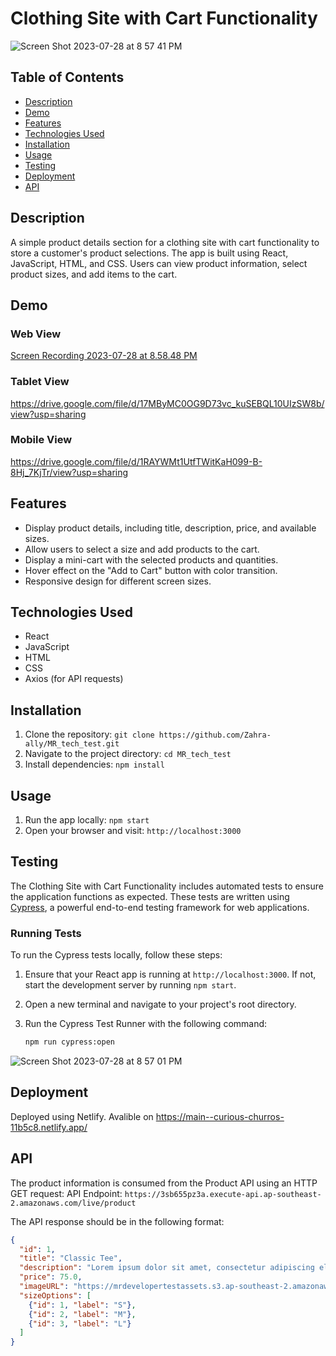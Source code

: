 # Clothing Site with Cart Functionality
![Screen Shot 2023-07-28 at 8 57 41 PM](https://github.com/Zahra-ally/MR-Frontend-Developer-Technical-Test/assets/91510851/f4168dd5-675e-4e07-9417-ffdbbae4da57)

## Table of Contents
- [Description](#description)
- [Demo](#demo)
- [Features](#features)
- [Technologies Used](#technologies-used)
- [Installation](#installation)
- [Usage](#usage)
- [Testing](#testing)
- [Deployment](#deployment)
- [API](#api)



## Description
A simple product details section for a clothing site with cart functionality to store a customer's product selections. The app is built using React, JavaScript, HTML, and CSS. Users can view product information, select product sizes, and add items to the cart.

## Demo
### Web View
[Screen Recording 2023-07-28 at 8.58.48 PM](https://drive.google.com/file/d/1JFE8-s9w3s3XcPOsySO-096gdQ4i216w/view?usp=sharing)

### Tablet View
https://drive.google.com/file/d/17MByMC0OG9D73vc_kuSEBQL10UIzSW8b/view?usp=sharing

### Mobile View
https://drive.google.com/file/d/1RAYWMt1UtfTWitKaH099-B-8Hj_7KjTr/view?usp=sharing

## Features
- Display product details, including title, description, price, and available sizes.
- Allow users to select a size and add products to the cart.
- Display a mini-cart with the selected products and quantities.
- Hover effect on the "Add to Cart" button with color transition.
- Responsive design for different screen sizes.

## Technologies Used
- React
- JavaScript
- HTML
- CSS
- Axios (for API requests)

## Installation
1. Clone the repository: `git clone https://github.com/Zahra-ally/MR_tech_test.git`
2. Navigate to the project directory: `cd MR_tech_test`
3. Install dependencies: `npm install`

## Usage
1. Run the app locally: `npm start`
2. Open your browser and visit: `http://localhost:3000`
## Testing
The Clothing Site with Cart Functionality includes automated tests to ensure the application functions as expected. These tests are written using [Cypress](https://www.cypress.io/), a powerful end-to-end testing framework for web applications.

### Running Tests

To run the Cypress tests locally, follow these steps:

1. Ensure that your React app is running at `http://localhost:3000`. If not, start the development server by running `npm start`.

2. Open a new terminal and navigate to your project's root directory.

3. Run the Cypress Test Runner with the following command:
   ```bash
   npm run cypress:open
   
![Screen Shot 2023-07-28 at 8 57 01 PM](https://github.com/Zahra-ally/MR-Frontend-Developer-Technical-Test/assets/91510851/fe5cadaf-e9fa-4f5b-88c9-92dac229e859)

## Deployment
Deployed using Netlify. Avalible on https://main--curious-churros-11b5c8.netlify.app/

## API
The product information is consumed from the Product API using an HTTP GET request:
API Endpoint: `https://3sb655pz3a.execute-api.ap-southeast-2.amazonaws.com/live/product`

The API response should be in the following format:
```json
{
  "id": 1,
  "title": "Classic Tee",
  "description": "Lorem ipsum dolor sit amet, consectetur adipiscing elit, ...",
  "price": 75.0,
  "imageURL": "https://mrdevelopertestassets.s3.ap-southeast-2.amazonaws.com/classic-tee.jpg",
  "sizeOptions": [
    {"id": 1, "label": "S"},
    {"id": 2, "label": "M"},
    {"id": 3, "label": "L"}
  ]
}




